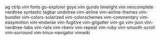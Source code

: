 ag
ctrlp.vim
fonts
go-explorer
goyo.vim
gundo
limelight.vim
neocomplete
nerdtree
syntastic
tagbar
undotree
vim-airline
vim-airline-themes
vim-bundler
vim-colors-solarized
vim-colorschemes
vim-commentary
vim-easymotion
vim-endwise
vim-fugitive
vim-gitgutter
vim-go
vim-json
vim-nerdtree-tabs
vim-rails
vim-rbenv
vim-repeat
vim-ruby
vim-smooth-scroll
vim-surround
vim-tmux-navigator
vimwiki
